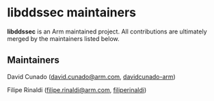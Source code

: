 libddssec maintainers
=====================

__libddssec__ is an Arm maintained project. All contributions are ultimately
merged by the maintainers listed below.

Maintainers
-----------

David Cunado (david.cunado@arm.com, [davidcunado-arm](https://github.com/davidcunado-arm))

Filipe Rinaldi (filipe.rinaldi@arm.com, [filiperinaldi](https://github.com/filiperinaldi))
